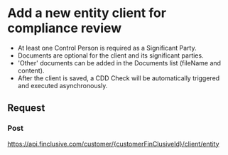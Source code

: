 # Add a new entity client for compliance review

- At least one Control Person is required as a Significant Party.
- Documents are optional for the client and its significant parties.
- 'Other' documents can be added in the Documents list (fileName and content).
- After the client is saved, a CDD Check will be automatically triggered and executed asynchronously.

## Request
### Post
https://api.finclusive.com/customer/{customerFinClusiveId}/client/entity
